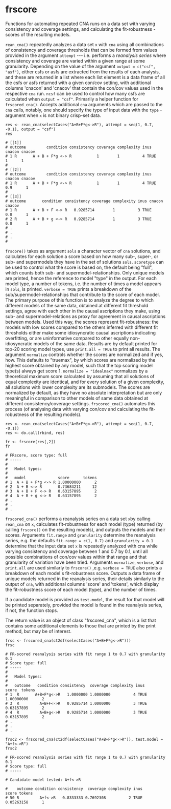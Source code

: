 # frscore
Functions for automating repeated CNA runs on a data set with varying consistency and coverage settings, and calculating
the fit-robustness -scores of the resulting models.

`rean_cna()` repeatedly analyzes a data set `x` with `cna` using all combinations of consistency and coverage thresholds that can be formed from values provided in the argument `attempt` --- i.e. performs a *reanalysis series* where consistency and coverage are varied within a given range at some granularity. Depending on the value of the argument `output = c("csf", "asf")`, either csfs or asfs are extracted from the results of each analysis, and these are returned in a list where each list element is a data frame of all the csfs or asfs returned with a given con/cov setting, with additional columns 'cnacon' and 'cnacov' that contain the con/cov values used in the respective `cna` run. `ncsf` can be used to control how many csfs are calculated when `output = "csf"`.
Primarily a helper function for `frscored_cna()`. Accepts additional `cna` arguments which are passed to the `cna` calls, notably, one should specify the type of input data with the `type` -argument when `x` is not binary crisp-set data.

```
res <- rean_cna(selectCases("A+B+F*g<->R"), attempt = seq(1, 0.7, -0.1), output = "csf")
res

# [[1]]
# outcome         condition consistency coverage complexity inus cnacon cnacov
# 1 R       A + B + F*g <-> R           1        1          4 TRUE      1      1
# 
# [[2]]
# outcome         condition consistency coverage complexity inus cnacon cnacov
# 1 R       A + B + F*g <-> R           1        1          4 TRUE    0.9      1
# 
# [[3]]
# outcome       condition consistency coverage complexity inus cnacon cnacov
# 1 R       A + B + F <-> R   0.9285714        1          3 TRUE    0.8      1
# 2 R       A + B + g <-> R   0.9285714        1          3 TRUE    0.8      1
# .
# .
# .
#
```

`frscore()` takes as argument `sols` a character vector of `cna` solutions, and calculates for each solution a score based on how many sub-, super-, or sub- and supermodels they have in the set of solutions `sols`.  `scoretype` can be used to control what the score is based on, the default being "full", which counts both sub- and supermodel-relationships. Only unique models are printed, hence the reference to model "type" in the output. For each model type, a number of tokens, i.e. the number of times a model appears in `sols`, is printed. `verbose = TRUE` prints a breakdown of the sub/supermodel-relationships that contribute to the score of each model. The primary purpose of this function is to analyze the degree to which different models of the same data, obtained at different fit threshold settings, agree with each other in the causal ascriptions they make, using sub- and supermodel-relations as proxy for agreement in causal ascriptions between models. 
Used this way, the scores represent fit-robustness: the models with low scores compared to the others inferred with different fit thresholds either make some idiosyncratic causal ascriptions indicating overfitting, or are uninformative compared to other equally non-idiosyncratic models of the same data. 
Results are by default printed for top-20 scoring model types, use `print.all = TRUE` to print all results. The argument `normalize` controls whether the scores are normalized and if yes, how. This
defaults to "truemax", by which scores are normalized by 
the highest score obtained by any model, such that the top scoring model type(s)
always get score 1. `normalize = "idealmax"`
normalizes by a theoretical maximum score calculated by assuming that
all solutions of equal complexity are identical, and for every solution
of a given complexity, all solutions with lower complexity are its
submodels. 
The scores are normalized by default, 
as they have no absolute interpretation but are only meaningful in comparison to other models of same data obtained at different consistency/coverage settings. `frscored_cna()` automates this process (of analysing data with varying con/cov and calculating the fit-robustness of the resulting models). 




```
res <- rean_cna(selectCases("A+B+F*g<->R"), attempt = seq(1, 0.7, -0.1))
res <- do.call(rbind, res)

fr <- frscore(res[,2])
fr

# FRscore, score type: full 
# -----
#   
#   Model types: 
#   
#   model              score      tokens
# 1  A + B + F*g <-> R 1.00000000      2
# 2  A + B <-> R       0.73684211     12
# 3  A + B + F <-> R   0.63157895      2
# 4  A + B + g <-> R   0.63157895      2 
# .
# .
# .
```

`frscored_cna()` performs a reanalysis series on a data set `x`by calling `rean_cna` on `x`, calculates fit-robustness for each model (type) returned (by calling `frscore()` on the resulting models), and outputs the models and their scores.
Arguments `fit.range` and `granularity` determine the reanalysis series, e.g. the defaults `fit.range = c(1, 0.7)` and `granularity = 0.1` determine that the input data set `x` is repeatedly analyzed with cna while varying consistency and coverage between 1 and 0.7 by 0.1, until all possible combinations of con/cov values within that range and that granularity of variation have been tried. Arguments `normalize`, `verbose`, and `print.all` are used similarly to `frscore()` ,e.g. `verbose = TRUE` also prints a breakdown of each model's fit-robustness score. Outputs a data frame of unique models returned in the reanalysis series, their details similarly to the output of `cna`, with additional columns 'score' and 'tokens', which display the fit-robustness score of each model (type), and the number of times. 

If a candidate model is provided as `test.model`, the result for that model will be printed separately, provided the model is found in the reanalysis series, if not,
the function stops.

The return value is an object of class "frscored_cna", which is a list that contains some additional elements to those that are printed by the print method, but may be of interest.



```
frsc <- frscored_cna(ct2df(selectCases("A+B+F*g<->R")))
frsc

# FR-scored reanalysis series with fit range 1 to 0.7 with granularity 0.1 
# Score type: full 
# ----- 
#   
#   Model types: 
#   
#   outcome   condition consistency  coverage complexity inus      score  tokens
# 1  R       A+B+F*g<->R   1.0000000 1.0000000          4 TRUE 1.00000000      2
# 3  R         A+B+F<->R   0.9285714 1.0000000          3 TRUE 0.63157895      2
# 4  R         A+B+g<->R   0.9285714 1.0000000          3 TRUE 0.63157895      2
# .
# .
# .

frsc2 <- frscored_cna(ct2df(selectCases("A+B+F*g<->R")), test.model = "A+f<->R")
frsc2

# FR-scored reanalysis series with fit range 1 to 0.7 with granularity 0.1 
# Score type: full 
# ----- 
 
# Candidate model tested: A+f<->R 
 
#    outcome condition consistency  coverage complexity inus      score tokens
# 50 R         A+f<->R   0.8333333 0.7692308          2 TRUE 0.05263158      1
```
